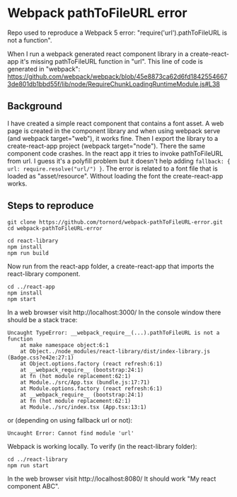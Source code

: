 # Webpack pathToFileURL error

Repo used to reproduce a Webpack 5 error: "require('url').pathToFileURL is not a function".

When I run a webpack generated react component library in a create-react-app it's missing pathToFileURL function in "url". This line of code is generated in "webpack":
https://github.com/webpack/webpack/blob/45e8873ca62d6fd18425546673de801db1bbd55f/lib/node/RequireChunkLoadingRuntimeModule.js#L38

## Background

I have created a simple react component that contains a font asset. A web page is created in the component library and when using webpack serve (and webpack target="web"), it works fine. Then I export the library to a create-react-app project (webpack target="node"). There the same component code crashes. In the react app it tries to invoke pathToFileURL from url. I guess it's a polyfill problem but it doesn't help adding `fallback: { url: require.resolve("url/") }`. The error is related to a font file that is loaded as "asset/resource". Without loading the font the create-react-app works.

## Steps to reproduce

```shell
git clone https://github.com/tornord/webpack-pathToFileURL-error.git
cd webpack-pathToFileURL-error

cd react-library
npm install
npm run build
```

Now run from the react-app folder, a create-react-app that imports the react-library component.

```shell
cd ../react-app
npm install
npm start
```

In a web browser visit http://localhost:3000/
In the console window there should be a stack trace:

```shell
Uncaught TypeError: __webpack_require__(...).pathToFileURL is not a function
    at make namespace object:6:1
    at Object../node_modules/react-library/dist/index-library.js (Badge.css?e42e:27:1)
    at Object.options.factory (react refresh:6:1)
    at __webpack_require__ (bootstrap:24:1)
    at fn (hot module replacement:62:1)
    at Module../src/App.tsx (bundle.js:17:71)
    at Module.options.factory (react refresh:6:1)
    at __webpack_require__ (bootstrap:24:1)
    at fn (hot module replacement:62:1)
    at Module../src/index.tsx (App.tsx:13:1)
```

or (depending on using fallback url or not):

```
Uncaught Error: Cannot find module 'url'
```

Webpack is working locally. To verify (in the react-library folder):
```shell
cd ../react-library
npm run start
```
In the web browser visit http://localhost:8080/
It should work "My react component ABC".
